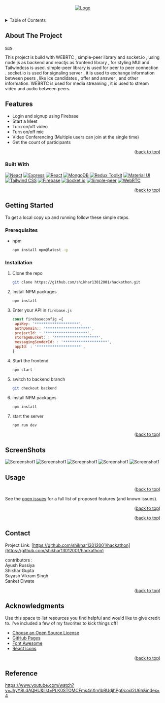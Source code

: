 <a name="readme-top"></a>

<!-- PROJECT LOGO -->
<br />
<div align="center">
  <a href="https://github.com/shikhar13012001/hackathon">
    <img src="./public/assets/standard%20(2).gif" alt="Logo" >
  </a>

  <h3 align="center"></h3>

</div>

<!-- TABLE OF CONTENTS -->
<details>
  <summary>Table of Contents</summary>
  <ol>
    <li>
      <a href="#about-the-project">About The Project</a>
      <ul>
        <li><a href="#built-with">Built With</a></li>
      </ul>
    </li>
    <li>
      <a href="#getting-started">Getting Started</a>
      <ul>
        <li><a href="#prerequisites">Prerequisites</a></li>
        <li><a href="#installation">Installation</a></li>
      </ul>
    </li>
    <li><a href="#usage">Usage</a></li>
    <li><a href="#license">License</a></li>
    <li><a href="#contact">Contact</a></li>
    <li><a href="#acknowledgments">Acknowledgments</a></li>
  </ol>
</details>

<!-- ABOUT THE PROJECT -->

## About The Project

[scs](../hackathon/public/assets/Screenshot%20(274).png)

<!-- right here description-->

This project is build with WEBRTC , simple-peer library and socket.io , using node js as backend and reactjs as frontend library , for styling MUI and Tailwindcss is used.
simple-peer library is used for peer to peer connection .
socket.io is used for signaling server , it is used to exchange information between peers , like ice candidates , offer and answer , and other information.
WEBRTC is used for media streaming , it is used to stream video and audio between peers.

## Features

-   Login and signup using Firebase
-   Start a Meet
-   Turn on/off video
-   Turn on/off mic
-   Video Conferencing (Multiple users can join at the single time)
-   Get the count of participants

<p align="right">(<a href="#readme-top">back to top</a>)</p>

### Built With

[![Neact][node.js]][node-url]
[![Express][express.js]][express-url]
[![React][react.js]][react-url]
[![MongoDB][mongo.db]][mongo-url]
[![Redux Toolkit][redux]][redux-url]
[![Material UI][material-ui]][material-ui-url]
[![Tailwind CSS][tailwind-css]][tailwind-css-url]
[![Firebase][firebase]][firebase-url]
[![Socket.io][socket.io]][socket-url]
[![Simple-peer][simple-peer]][simple-peer-url]
[![WebRTC][webrtc]][webrtc-url]

<p align="right">(<a href="#readme-top">back to top</a>)</p>

<!-- GETTING STARTED -->

## Getting Started

To get a local copy up and running follow these simple steps.

### Prerequisites

-   npm
    ```sh
    npm install npm@latest -g
    ```

### Installation

1. Clone the repo
    ```sh
    git clone https://github.com/shikhar13012001/hackathon.git
    ```
2. Install NPM packages
    ```sh
    npm install
    ```
3. Enter your API in `firebase.js`
    ```js
    const firebaseconfig ={
     apiKey: '********************',
     authDomain:: '********************',
     projectId: : '*******************',
     storageBucket: : '********************',
     messagingSenderId: : '********************',
     appId: : '********************',
    }
    ```
4. Start the frontend
    ```js
    npm start
    ```
5. switch to backend branch
    ```sh
    git checkout backend
    ```
    
6. install NPM packages
    ```sh
    npm install
    ```


7. start the server
    ```sh
    npm run dev
    ```

<p align="right">(<a href="#readme-top">back to top</a>)</p>

<!-- USAGE EXAMPLES -->
##  ScreenShots 
![Screenshot1](./public/assets/Screenshot%20(274).png)
![Screenshot1](./public/assets/Screenshot%20(275).png)
![Screenshot1](./public/assets/Screenshot%20(276).png)
![Screenshot1](./public/assets/screenshot.jpeg)
![Screenshot1](./public/assets/Screenshot%20(278).png)

## Usage

<!-- add screen shots -->

<p align="right">(<a href="#readme-top">back to top</a>)</p>

See the [open issues](https://github.com/shikhar13012001/hackathon/issues) for a full list of proposed features (and known issues).

<p align="right">(<a href="#readme-top">back to top</a>)</p>

<!-- LICENSE -->


<p align="right">(<a href="#readme-top">back to top</a>)</p>

<!-- CONTACT -->

## Contact

Project Link: [https://github.com/shikhar13012001/hackathon](https://github.com/shikhar13012001/hackathon)

contributors :<br>
Ayush Russiya<br>
Shikhar Gupta<br>
Suyash Vikram Singh<br>
Sanket Diwate<br>

<p align="right">(<a href="#readme-top">back to top</a>)</p>

<!-- ACKNOWLEDGMENTS -->

## Acknowledgments

Use this space to list resources you find helpful and would like to give credit to. I've included a few of my favorites to kick things off!

-   [Choose an Open Source License](https://choosealicense.com)
-   [GitHub Pages](https://pages.github.com)
-   [Font Awesome](https://fontawesome.com)
-   [React Icons](https://react-icons.github.io/react-icons/search)

<p align="right">(<a href="#readme-top">back to top</a>)</p>

<!-- MARKDOWN LINKS & IMAGES -->
<!-- https://www.markdownguide.org/basic-syntax/#reference-style-links -->

[contributors-shield]: https://img.shields.io/github/contributors/othneildrew/Best-README-Template.svg?style=for-the-badge
[contributors-url]: https://github.com/othneildrew/Best-README-Template/graphs/contributors
[forks-shield]: https://img.shields.io/github/forks/othneildrew/Best-README-Template.svg?style=for-the-badge
[forks-url]: https://github.com/othneildrew/Best-README-Template/network/members
[stars-shield]: https://img.shields.io/github/stars/othneildrew/Best-README-Template.svg?style=for-the-badge
[stars-url]: https://github.com/othneildrew/Best-README-Template/stargazers
[issues-shield]: https://img.shields.io/github/issues/othneildrew/Best-README-Template.svg?style=for-the-badge
[issues-url]: https://github.com/othneildrew/Best-README-Template/issues
[license-shield]: https://img.shields.io/github/license/othneildrew/Best-README-Template.svg?style=for-the-badge
[license-url]: https://github.com/othneildrew/Best-README-Template/blob/master/LICENSE.txt
[linkedin-shield]: https://img.shields.io/badge/-LinkedIn-black.svg?style=for-the-badge&logo=linkedin&colorB=555
[linkedin-url]: https://linkedin.com/in/othneildrew
[product-screenshot]: images/screenshot.png
[next.js]: https://img.shields.io/badge/next.js-000000?style=for-the-badge&logo=nextdotjs&logoColor=white
[next-url]: https://nextjs.org/
[react.js]: https://img.shields.io/badge/React-20232A?style=for-the-badge&logo=react&logoColor=61DAFB
[react-url]: https://reactjs.org/
[laravel-url]: https://laravel.com
[bootstrap.com]: https://img.shields.io/badge/Bootstrap-563D7C?style=for-the-badge&logo=bootstrap&logoColor=white
[bootstrap-url]: https://getbootstrap.com
[jquery.com]: https://img.shields.io/badge/jQuery-0769AD?style=for-the-badge&logo=jquery&logoColor=white
[jquery-url]: https://jquery.com
[contributors-shield]: https://img.shields.io/github/contributors/github_username/repo_name.svg?style=for-the-badge
[contributors-url]: https://github.com/github_username/repo_name/graphs/contributors
[forks-shield]: https://img.shields.io/github/forks/github_username/repo_name.svg?style=for-the-badge
[forks-url]: https://github.com/github_username/repo_name/network/members
[stars-shield]: https://img.shields.io/github/stars/github_username/repo_name.svg?style=for-the-badge
[stars-url]: https://github.com/github_username/repo_name/stargazers
[issues-shield]: https://img.shields.io/github/issues/github_username/repo_name.svg?style=for-the-badge
[issues-url]: https://github.com/github_username/repo_name/issues
[license-shield]: https://img.shields.io/github/license/github_username/repo_name.svg?style=for-the-badge
[license-url]: https://github.com/github_username/repo_name/blob/master/LICENSE.txt
[linkedin-shield]: https://img.shields.io/badge/-LinkedIn-black.svg?style=for-the-badge&logo=linkedin&colorB=555
[linkedin-url]: https://linkedin.com/in/linkedin_username
[product-screenshot]: https://user-images.githubusercontent.com/80644262/178795979-add73ca5-6d76-44e7-9e5d-1a2e6db5b940.jpg
[react.js]: https://img.shields.io/badge/React-20232A?style=for-the-badge&logo=react&logoColor=61DAFB
[react-url]: https://reactjs.org/
[node.js]: https://img.shields.io/badge/Node.js-339933?style=for-the-badge&logo=nodedotjs&logoColor=white
[node-url]: https://nodejs.org/en/
[express.js]: https://img.shields.io/badge/Express.js-000000?style=for-the-badge&logo=express&logoColor=white
[express-url]: https://expressjs.com/
[mongo.db]: https://img.shields.io/badge/MongoDB-4EA94B?style=for-the-badge&logo=mongodb&logoColor=white
[mongo-url]: https://www.mongodb.com/
[redux]: https://img.shields.io/badge/Redux-593D88?style=for-the-badge&logo=redux&logoColor=white
[redux-url]: https://redux-toolkit.js.org/
<!-- webrtc simplepeer firebase urls -->
[webrtc]: https://img.shields.io/badge/WebRTC-333333?style=for-the-badge&logo=WebRTC&logoColor=white
[webrtc-url]: https://webrtc.org/
[simple-peer]: https://img.shields.io/badge/SimplePeer-333333?style=for-the-badge&logo=SimplePeer&logoColor=white
[simple-peer-url]:https://www.npmjs.com/package/simple-peer
[firebase]: https://img.shields.io/badge/Firebase-FFCA28?style=for-the-badge&logo=firebase&logoColor=black
[firebase-url]: https://firebase.google.com/

[socket.io]: https://img.shields.io/badge/Socket.io-010101?style=for-the-badge&logo=socketdotio&logoColor=white
[socket-url]: https://socket.io/
[material-ui]: https://img.shields.io/badge/Material--UI-0081CB?style=for-the-badge&logo=material-ui&logoColor=white
[material-ui-url]: https://material-ui.com/
[tailwind-css]: https://img.shields.io/badge/Tailwind_CSS-38B2AC?style=for-the-badge&logo=tailwind-css&logoColor=white
[tailwind-css-url]: https://tailwindcss.com/


## Reference 
https://www.youtube.com/watch?v=JhyY8LdAQHU&list=PLK0STOMCFms4nXm1bRUdjhPg0coxI2U6h&index=4
